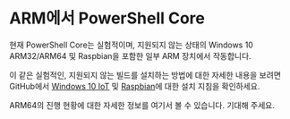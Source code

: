 # <a name="powershell-core-on-arm"></a>ARM에서 PowerShell Core

현재 PowerShell Core는 실험적이며, 지원되지 않는 상태의 Windows 10 ARM32/ARM64 및 Raspbian을 포함한 일부 ARM 장치에서 작동합니다.

이 같은 실험적인, 지원되지 않는 빌드를 설치하는 방법에 대한 자세한 내용을 보려면 GitHub에서 [Windows 10 IoT](https://github.com/PowerShell/PowerShell/blob/master/docs/installation/windows.md#deploying-on-windows-iot) 및 [Raspbian](https://github.com/PowerShell/PowerShell/blob/master/docs/installation/linux.md#raspbian)에 대한 설치 지침을 확인하세요.

ARM64의 진행 현황에 대한 자세한 정보를 여기서 볼 수 있습니다.
기대해 주세요.